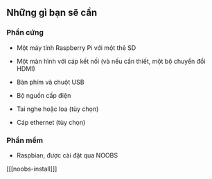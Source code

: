 ## Những gì bạn sẽ cần

### Phần cứng

+ Một máy tính Raspberry Pi với một thẻ SD

+ Một màn hình với cáp kết nối (và nếu cần thiết, một bộ chuyển đổi HDMI)

+ Bàn phím và chuột USB

+ Bộ nguồn cấp điện

+ Tai nghe hoặc loa (tùy chọn)

+ Cáp ethernet (tùy chọn)

### Phần mềm

+ Raspbian, được cài đặt qua NOOBS

[[[noobs-install]]]